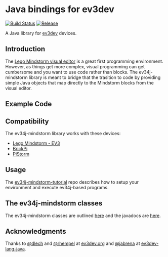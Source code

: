 # Java bindings for ev3dev

[![Build Status](https://travis-ci.org/ev34j/ev34j.svg?branch=master)](https://travis-ci.org/ev34j/ev34j)
[![Release](https://jitpack.io/v/ev34j/ev34j.svg)](https://jitpack.io/#ev34j/ev34j)

A Java library for [ev3dev](http://www.ev3dev.org) devices.

## Introduction

The [Lego Mindstorm visual editor](http://www.lego.com/en-us/mindstorms/downloads/download-software)
is a great first programming environment. However, as things get more complex,
visual programming can get cumbersome and you want to  use code rather than blocks.
The ev34j-mindstorm library is meant to bridge that the trasition to code
by providing simple Java objects that map directly to the Mindstorm blocks from
the visual editor.

## Example Code


## Compatibility

The ev34j-mindstorm library works with these devices:

* [Lego Mindstorm - EV3](http://www.lego.com/en-us/mindstorms/about-ev3)
* [BrickPi](http://www.dexterindustries.com/brickpi/)
* [PiStorm](http://www.mindsensors.com/teaching-stem-with-robotics/13-pistorms-base-kit-raspberry-pi-brain-for-lego-robot)

## Usage

The [ev34j-mindstorm-tutorial](https://github.com/ev34j/ev34j-mindstorm-tutorial) repo
describes how to setup your environment and execute ev34j-based programs.

## The ev34j-mindstorm classes

The ev34j-mindstorm classes are outlined
[here](https://github.com/ev34j/ev34j-mindstorm-tutorial/wiki/Ev34j-Mindstorm-Object-Summary)
and the javadocs are [here](http://docs.ev34j.com).

## Acknowledgments

Thanks to
[@dlech](https://github.com/dlech)
and [@rhempel](https://github.com/rhempel)
 at [ev3dev.org](http://www.ev3dev.org)
and [@jabrena](https://github.com/jabrena)
at [ev3dev-lang-java](https://github.com/ev3dev-lang-java/ev3dev-lang-java).